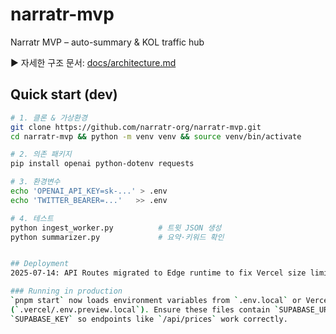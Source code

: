 # narratr-mvp
Narratr MVP – auto-summary &amp; KOL traffic hub

▶ 자세한 구조 문서: [docs/architecture.md](docs/architecture.md)

## Quick start (dev)

```bash
# 1. 클론 & 가상환경
git clone https://github.com/narratr-org/narratr-mvp.git
cd narratr-mvp && python -m venv venv && source venv/bin/activate

# 2. 의존 패키지
pip install openai python-dotenv requests

# 3. 환경변수
echo 'OPENAI_API_KEY=sk-...' > .env
echo 'TWITTER_BEARER=...'   >> .env

# 4. 테스트
python ingest_worker.py          # 트윗 JSON 생성
python summarizer.py             # 요약·키워드 확인


## Deployment
2025-07-14: API Routes migrated to Edge runtime to fix Vercel size limit.

### Running in production
`pnpm start` now loads environment variables from `.env.local` or Vercel preview files
(`.vercel/.env.preview.local`). Ensure these files contain `SUPABASE_URL` and
`SUPABASE_KEY` so endpoints like `/api/prices` work correctly.

